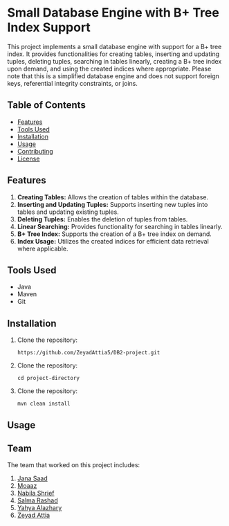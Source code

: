 # Small Database Engine with B+ Tree Index Support

This project implements a small database engine with support for a B+ tree index. It provides functionalities for creating tables, inserting and updating tuples, deleting tuples, searching in tables linearly, creating a B+ tree index upon demand, and using the created indices where appropriate. Please note that this is a simplified database engine and does not support foreign keys, referential integrity constraints, or joins.

## Table of Contents

- [Features](#features)
- [Tools Used](#tools-used)
- [Installation](#installation)
- [Usage](#usage)
- [Contributing](#contributing)
- [License](#license)

## Features

1. **Creating Tables:** Allows the creation of tables within the database.
2. **Inserting and Updating Tuples:** Supports inserting new tuples into tables and updating existing tuples.
3. **Deleting Tuples:** Enables the deletion of tuples from tables.
4. **Linear Searching:** Provides functionality for searching in tables linearly.
5. **B+ Tree Index:** Supports the creation of a B+ tree index on demand.
6. **Index Usage:** Utilizes the created indices for efficient data retrieval where applicable.

## Tools Used

- Java
- Maven
- Git

## Installation

1. Clone the repository:
   ```shell
   https://github.com/ZeyadAttia5/DB2-project.git
   ```
2. Clone the repository:
   ```shell
   cd project-directory
   ```
3. Clone the repository:
   ```shell
   mvn clean install
   ```

## Usage

## Team
The team that worked on this project includes:

1. [Jana Saad](https://github.com/janasaad7) 
2. [Moaaz](https://github.com/Moaaz101) 
3. [Nabila Shrief](https://github.com/nabilasherif) 
4. [Salma Rashad](https://github.com/salmarashad)
5. [Yahya Alazhary](https://github.com/YahyaAlAzhary) 
6. [Zeyad Attia](https://github.com/ZeyadAttia5) 


